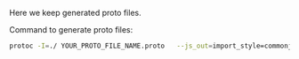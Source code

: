 Here we keep generated proto files.

Command to generate proto files:
```sh
protoc -I=./ YOUR_PROTO_FILE_NAME.proto   --js_out=import_style=commonjs,binary:./src   --grpc-web_out=import_style=commonjs,mode=grpcwebtext:./src
```